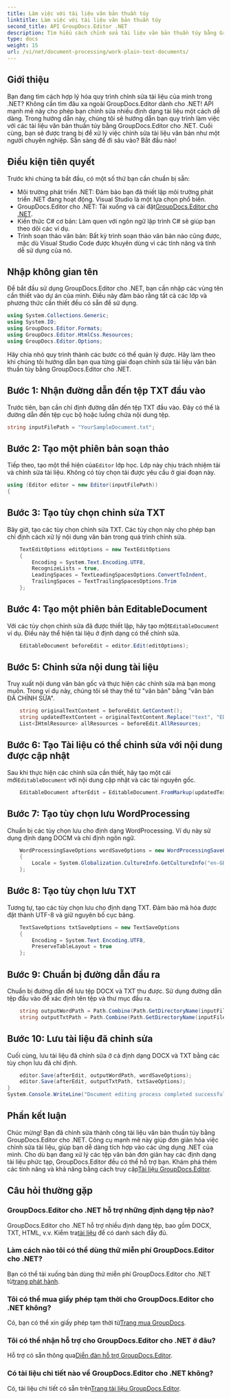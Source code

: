 ```yaml
---
title: Làm việc với tài liệu văn bản thuần túy
linktitle: Làm việc với tài liệu văn bản thuần túy
second_title: API GroupDocs.Editor .NET
description: Tìm hiểu cách chỉnh sửa tài liệu văn bản thuần túy bằng GroupDocs.Editor dành cho .NET với hướng dẫn từng bước của chúng tôi. Đơn giản hóa quá trình chỉnh sửa tài liệu .NET của bạn.
type: docs
weight: 15
url: /vi/net/document-processing/work-plain-text-documents/
---
```

## Giới thiệu
Bạn đang tìm cách hợp lý hóa quy trình chỉnh sửa tài liệu của mình trong .NET? Không cần tìm đâu xa ngoài GroupDocs.Editor dành cho .NET! API mạnh mẽ này cho phép bạn chỉnh sửa nhiều định dạng tài liệu một cách dễ dàng. Trong hướng dẫn này, chúng tôi sẽ hướng dẫn bạn quy trình làm việc với các tài liệu văn bản thuần túy bằng GroupDocs.Editor cho .NET. Cuối cùng, bạn sẽ được trang bị để xử lý việc chỉnh sửa tài liệu văn bản như một người chuyên nghiệp. Sẵn sàng để đi sâu vào? Bắt đầu nào!
## Điều kiện tiên quyết
Trước khi chúng ta bắt đầu, có một số thứ bạn cần chuẩn bị sẵn:
- Môi trường phát triển .NET: Đảm bảo bạn đã thiết lập môi trường phát triển .NET đang hoạt động. Visual Studio là một lựa chọn phổ biến.
-  GroupDocs.Editor cho .NET: Tải xuống và cài đặt[GroupDocs.Editor cho .NET](https://releases.groupdocs.com/editor/net/).
- Kiến thức C# cơ bản: Làm quen với ngôn ngữ lập trình C# sẽ giúp bạn theo dõi các ví dụ.
- Trình soạn thảo văn bản: Bất kỳ trình soạn thảo văn bản nào cũng được, mặc dù Visual Studio Code được khuyên dùng vì các tính năng và tính dễ sử dụng của nó.
## Nhập không gian tên
Để bắt đầu sử dụng GroupDocs.Editor cho .NET, bạn cần nhập các vùng tên cần thiết vào dự án của mình. Điều này đảm bảo rằng tất cả các lớp và phương thức cần thiết đều có sẵn để sử dụng.
```csharp
using System.Collections.Generic;
using System.IO;
using GroupDocs.Editor.Formats;
using GroupDocs.Editor.HtmlCss.Resources;
using GroupDocs.Editor.Options;
```
Hãy chia nhỏ quy trình thành các bước có thể quản lý được. Hãy làm theo khi chúng tôi hướng dẫn bạn qua từng giai đoạn chỉnh sửa tài liệu văn bản thuần túy bằng GroupDocs.Editor cho .NET.
## Bước 1: Nhận đường dẫn đến tệp TXT đầu vào
Trước tiên, bạn cần chỉ định đường dẫn đến tệp TXT đầu vào. Đây có thể là đường dẫn đến tệp cục bộ hoặc luồng chứa nội dung tệp.
```csharp
string inputFilePath = "YourSampleDocument.txt";
```
## Bước 2: Tạo một phiên bản soạn thảo
 Tiếp theo, tạo một thể hiện của`Editor` lớp học. Lớp này chịu trách nhiệm tải và chỉnh sửa tài liệu. Không có tùy chọn tải được yêu cầu ở giai đoạn này.
```csharp
using (Editor editor = new Editor(inputFilePath))
{
```
## Bước 3: Tạo tùy chọn chỉnh sửa TXT
Bây giờ, tạo các tùy chọn chỉnh sửa TXT. Các tùy chọn này cho phép bạn chỉ định cách xử lý nội dung văn bản trong quá trình chỉnh sửa.
```csharp
    TextEditOptions editOptions = new TextEditOptions
    {
        Encoding = System.Text.Encoding.UTF8,
        RecognizeLists = true,
        LeadingSpaces = TextLeadingSpacesOptions.ConvertToIndent,
        TrailingSpaces = TextTrailingSpacesOptions.Trim
    };
```
## Bước 4: Tạo một phiên bản EditableDocument
 Với các tùy chọn chỉnh sửa đã được thiết lập, hãy tạo một`EditableDocument` ví dụ. Điều này thể hiện tài liệu ở định dạng có thể chỉnh sửa.
```csharp
    EditableDocument beforeEdit = editor.Edit(editOptions);
```
## Bước 5: Chỉnh sửa nội dung tài liệu
Truy xuất nội dung văn bản gốc và thực hiện các chỉnh sửa mà bạn mong muốn. Trong ví dụ này, chúng tôi sẽ thay thế từ "văn bản" bằng "văn bản ĐÃ CHỈNH SỬA".
```csharp
    string originalTextContent = beforeEdit.GetContent();
    string updatedTextContent = originalTextContent.Replace("text", "EDITED text");
    List<IHtmlResource> allResources = beforeEdit.AllResources;
```
## Bước 6: Tạo Tài liệu có thể chỉnh sửa với nội dung được cập nhật
 Sau khi thực hiện các chỉnh sửa cần thiết, hãy tạo một cái mới`EditableDocument` với nội dung cập nhật và các tài nguyên gốc.
```csharp
    EditableDocument afterEdit = EditableDocument.FromMarkup(updatedTextContent, allResources);
```
## Bước 7: Tạo tùy chọn lưu WordProcessing
Chuẩn bị các tùy chọn lưu cho định dạng WordProcessing. Ví dụ này sử dụng định dạng DOCM và chỉ định ngôn ngữ.
```csharp
    WordProcessingSaveOptions wordSaveOptions = new WordProcessingSaveOptions(WordProcessingFormats.Docm)
    {
        Locale = System.Globalization.CultureInfo.GetCultureInfo("en-GB")
    };
```
## Bước 8: Tạo tùy chọn lưu TXT
Tương tự, tạo các tùy chọn lưu cho định dạng TXT. Đảm bảo mã hóa được đặt thành UTF-8 và giữ nguyên bố cục bảng.
```csharp
    TextSaveOptions txtSaveOptions = new TextSaveOptions
    {
        Encoding = System.Text.Encoding.UTF8,
        PreserveTableLayout = true
    };
```
## Bước 9: Chuẩn bị đường dẫn đầu ra
Chuẩn bị đường dẫn để lưu tệp DOCX và TXT thu được. Sử dụng đường dẫn tệp đầu vào để xác định tên tệp và thư mục đầu ra.
```csharp
    string outputWordPath = Path.Combine(Path.GetDirectoryName(inputFilePath), Path.GetFileNameWithoutExtension(inputFilePath) + ".docm");
    string outputTxtPath = Path.Combine(Path.GetDirectoryName(inputFilePath), Path.GetFileNameWithoutExtension(inputFilePath) + ".txt");
```
## Bước 10: Lưu tài liệu đã chỉnh sửa
Cuối cùng, lưu tài liệu đã chỉnh sửa ở cả định dạng DOCX và TXT bằng các tùy chọn lưu đã chỉ định.
```csharp
    editor.Save(afterEdit, outputWordPath, wordSaveOptions);
    editor.Save(afterEdit, outputTxtPath, txtSaveOptions);
}
System.Console.WriteLine("Document editing process completed successfully!");
```
## Phần kết luận
 Chúc mừng! Bạn đã chỉnh sửa thành công tài liệu văn bản thuần túy bằng GroupDocs.Editor cho .NET. Công cụ mạnh mẽ này giúp đơn giản hóa việc chỉnh sửa tài liệu, giúp bạn dễ dàng tích hợp vào các ứng dụng .NET của mình. Cho dù bạn đang xử lý các tệp văn bản đơn giản hay các định dạng tài liệu phức tạp, GroupDocs.Editor đều có thể hỗ trợ bạn. Khám phá thêm các tính năng và khả năng bằng cách truy cập[Tài liệu GroupDocs.Editor](https://reference.groupdocs.com/editor/net/).
## Câu hỏi thường gặp
### GroupDocs.Editor cho .NET hỗ trợ những định dạng tệp nào?
 GroupDocs.Editor cho .NET hỗ trợ nhiều định dạng tệp, bao gồm DOCX, TXT, HTML, v.v. Kiểm tra[tài liệu](https://reference.groupdocs.com/editor/net/) để có danh sách đầy đủ.
### Làm cách nào tôi có thể dùng thử miễn phí GroupDocs.Editor cho .NET?
 Bạn có thể tải xuống bản dùng thử miễn phí GroupDocs.Editor cho .NET từ[trang phát hành](https://releases.groupdocs.com/).
### Tôi có thể mua giấy phép tạm thời cho GroupDocs.Editor cho .NET không?
Có, bạn có thể xin giấy phép tạm thời từ[Trang mua GroupDocs](https://purchase.groupdocs.com/temporary-license/).
### Tôi có thể nhận hỗ trợ cho GroupDocs.Editor cho .NET ở đâu?
 Hỗ trợ có sẵn thông qua[Diễn đàn hỗ trợ GroupDocs.Editor](https://forum.groupdocs.com/c/editor/20).
### Có tài liệu chi tiết nào về GroupDocs.Editor cho .NET không?
 Có, tài liệu chi tiết có sẵn trên[Trang tài liệu GroupDocs.Editor](https://reference.groupdocs.com/editor/net/).